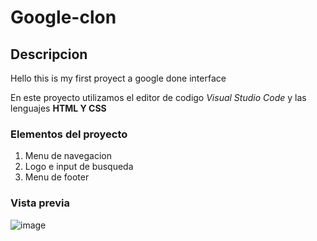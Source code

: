 # Google-clon
## Descripcion
Hello this is my first proyect a google done interface

En este proyecto utilizamos el editor de codigo *Visual Studio Code* y las lenguajes **HTML Y CSS**

### Elementos del proyecto 
<ol>
  <li>Menu de navegacion</li>
  <li>Logo e input de busqueda</li>
  <li>Menu de footer</li>
</ol>

### Vista previa
![image](https://github.com/MariselaMorales/Google-clon/assets/151891081/66ffd8ef-a193-4855-b146-b87251a859a8)





